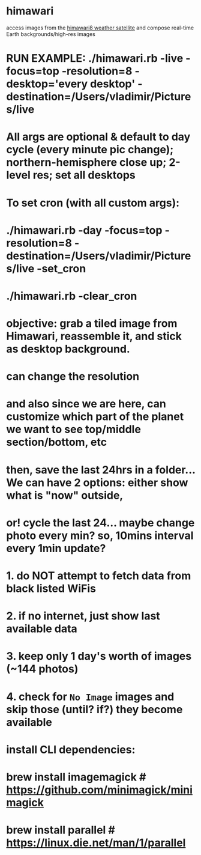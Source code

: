 # himawari
access images from the [himawari8 weather satellite](https://himawari8.nict.go.jp) and compose real-time Earth backgrounds/high-res images

# RUN EXAMPLE: ./himawari.rb -live -focus=top -resolution=8 -desktop='every desktop' -destination=/Users/vladimir/Pictures/live
# All args are optional & default to day cycle (every minute pic change); northern-hemisphere close up; 2-level res; set all desktops

# To set cron (with all custom args):
# ./himawari.rb -day -focus=top -resolution=8 -destination=/Users/vladimir/Pictures/live -set_cron
# ./himawari.rb -clear_cron

# objective: grab a tiled image from Himawari, reassemble it, and stick as desktop background.
# can change the resolution
# and also since we are here, can customize which part of the planet we want to see top/middle section/bottom, etc
# then, save the last 24hrs in a folder... We can have 2 options: either show what is "now" outside,
# or! cycle the last 24... maybe change photo every min? so, 10mins interval every 1min update?

# 1. do NOT attempt to fetch data from black listed WiFis
# 2. if no internet, just show last available data
# 3. keep only 1 day's worth of images (~144 photos)
# 4. check for `No Image` images and skip those (until? if?) they become available

# install CLI dependencies:
# brew install imagemagick # https://github.com/minimagick/minimagick
# brew install parallel # https://linux.die.net/man/1/parallel
